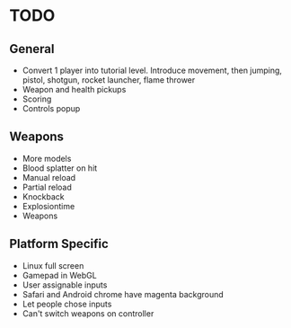 TODO
====

## General

* Convert 1 player into tutorial level. Introduce movement, then jumping, pistol, shotgun, rocket launcher, flame thrower
* Weapon and health pickups
* Scoring
* Controls popup

## Weapons

* More models
* Blood splatter on hit
* Manual reload
* Partial reload
* Knockback
* Explosiontime
* Weapons

## Platform Specific

* Linux full screen
* Gamepad in WebGL
* User assignable inputs
* Safari and Android chrome have magenta background
* Let people chose inputs
* Can't switch weapons on controller